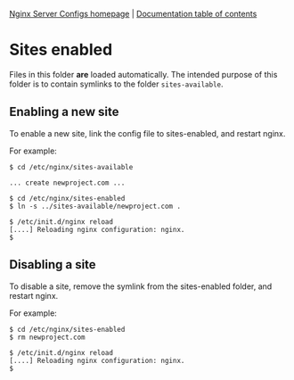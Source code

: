 [Nginx Server Configs homepage](https://github.com/h5bp/server-configs-nginx)
 | [Documentation table of contents](TOC.md)

# Sites enabled

Files in this folder **are** loaded automatically. The intended purpose of
this folder is to contain symlinks to the folder `sites-available`.

## Enabling a new site

To enable a new site, link the config file to sites-enabled, and restart nginx.

For example:

	$ cd /etc/nginx/sites-available

	... create newproject.com ...

	$ cd /etc/nginx/sites-enabled
	$ ln -s ../sites-available/newproject.com .

	$ /etc/init.d/nginx reload
	[....] Reloading nginx configuration: nginx.
	$

## Disabling a site

To disable a site, remove the symlink from the sites-enabled folder, and restart
nginx.

For example:

	$ cd /etc/nginx/sites-enabled
	$ rm newproject.com

	$ /etc/init.d/nginx reload
	[....] Reloading nginx configuration: nginx.
	$

